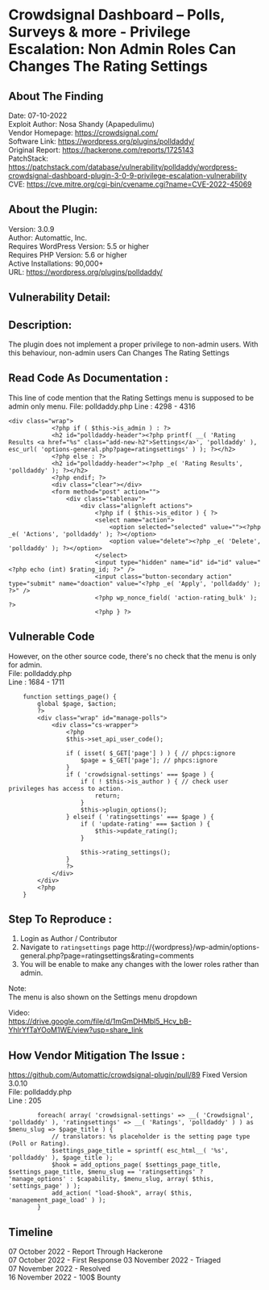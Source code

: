 # Crowdsignal Dashboard – Polls, Surveys & more - Privilege Escalation: Non Admin Roles Can Changes The Rating Settings

## About The Finding
Date: 07-10-2022  
Exploit Author: Nosa Shandy (Apapedulimu)  
Vendor Homepage: https://crowdsignal.com/  
Software Link: https://wordpress.org/plugins/polldaddy/  
Original Report: https://hackerone.com/reports/1725143  
PatchStack: https://patchstack.com/database/vulnerability/polldaddy/wordpress-crowdsignal-dashboard-plugin-3-0-9-privilege-escalation-vulnerability  
CVE: https://cve.mitre.org/cgi-bin/cvename.cgi?name=CVE-2022-45069   

## About the Plugin:
Version: 3.0.9  
Author: Automattic, Inc.  
Requires WordPress Version: 5.5 or higher  
Requires PHP Version: 5.6 or higher  
Active Installations: 90,000+  
URL: https://wordpress.org/plugins/polldaddy/  

## Vulnerability Detail: 
## Description: 
The plugin does not implement a proper privilege to non-admin users. With this behaviour, non-admin users Can Changes The Rating Settings

## Read Code As Documentation : 

This line of code mention that the Rating Settings menu is supposed to be admin only menu. 
File: polldaddy.php
Line : 4298 - 4316

```
<div class="wrap">
			<?php if ( $this->is_admin ) : ?>
			<h2 id="polldaddy-header"><?php printf( __( 'Rating Results <a href="%s" class="add-new-h2">Settings</a>', 'polldaddy' ), esc_url( 'options-general.php?page=ratingsettings' ) ); ?></h2>
			<?php else : ?>
			<h2 id="polldaddy-header"><?php _e( 'Rating Results', 'polldaddy' ); ?></h2>
			<?php endif; ?>
			<div class="clear"></div>
			<form method="post" action="">
				<div class="tablenav">
					<div class="alignleft actions">
						<?php if ( $this->is_editor ) { ?>
						<select name="action">
							<option selected="selected" value=""><?php _e( 'Actions', 'polldaddy' ); ?></option>
							<option value="delete"><?php _e( 'Delete', 'polldaddy' ); ?></option>
						</select>
						<input type="hidden" name="id" id="id" value="<?php echo (int) $rating_id; ?>" />
						<input class="button-secondary action" type="submit" name="doaction" value="<?php _e( 'Apply', 'polldaddy' ); ?>" />
						<?php wp_nonce_field( 'action-rating_bulk' ); ?>
						<?php } ?>
```

## Vulnerable Code 
However, on the other source code, there's no check that the menu is only for admin.  
File: polldaddy.php  
Line : 1684 - 1711  

```
	function settings_page() {
		global $page, $action;
		?>
		<div class="wrap" id="manage-polls">
			<div class="cs-wrapper">
				<?php
				$this->set_api_user_code();

				if ( isset( $_GET['page'] ) ) { // phpcs:ignore
					$page = $_GET['page']; // phpcs:ignore
				}
				if ( 'crowdsignal-settings' === $page ) {
					if ( ! $this->is_author ) { // check user privileges has access to action.
						return;
					}
					$this->plugin_options();
				} elseif ( 'ratingsettings' === $page ) {
					if ( 'update-rating' === $action ) {
						$this->update_rating();
					}

					$this->rating_settings();
				}
				?>
			</div>
		</div>
		<?php
	}
```

## Step To Reproduce :
1. Login as Author / Contributor
2. Navigate to `ratingsettings` page http://{wordpress}/wp-admin/options-general.php?page=ratingsettings&rating=comments
3. You will be enable to make any changes with the lower roles rather than admin.

Note:  
The menu is also shown on the Settings menu dropdown

Video:  
https://drive.google.com/file/d/1mGmDHMbl5_Hcv_bB-YhlrYfTaYOoM1WE/view?usp=share_link

## How Vendor Mitigation The Issue :

https://github.com/Automattic/crowdsignal-plugin/pull/89
Fixed Version 3.0.10  
File: polldaddy.php  
Line : 205  

```
		foreach( array( 'crowdsignal-settings' => __( 'Crowdsignal', 'polldaddy' ), 'ratingsettings' => __( 'Ratings', 'polldaddy' ) ) as $menu_slug => $page_title ) {
			// translators: %s placeholder is the setting page type (Poll or Rating).
			$settings_page_title = sprintf( esc_html__( '%s', 'polldaddy' ), $page_title );
			$hook = add_options_page( $settings_page_title, $settings_page_title, $menu_slug == 'ratingsettings' ? 'manage_options' : $capability, $menu_slug, array( $this, 'settings_page' ) );
			add_action( "load-$hook", array( $this, 'management_page_load' ) );
		}
```

## Timeline
07 October 2022 - Report Through Hackerone  
07 October 2022 - First Response 
03 November 2022 - Triaged  
07 November 2022 - Resolved  
16 November 2022 - 100$ Bounty  